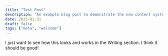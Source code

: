 ```yaml
---
title: "Test Post"
description: "An example blog post to demonstrate the new content system"
date: 2025-01-31
draft: false
tags: ["meta", "welcome"]
---
```


I just want to see how this looks and works in the Writing section. I think it should be good!